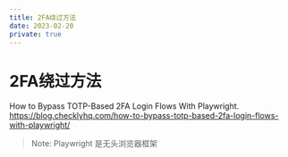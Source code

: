 ```yaml
---
title: 2FA绕过方法
date: 2023-02-20
private: true
---
```

# 2FA绕过方法
How to Bypass TOTP-Based 2FA Login Flows With Playwright.
https://blog.checklyhq.com/how-to-bypass-totp-based-2fa-login-flows-with-playwright/
> Note: Playwright 是无头浏览器框架